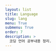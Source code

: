 ```yaml
---
layout: list
title: Language
slug: lang
menu: True
submenu: True
order: 7
description: >
  코딩 언어 공부내용 정리.
---
```

